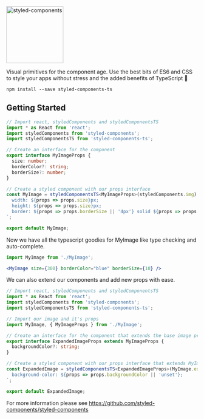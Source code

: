 <a href="https://www.styled-components.com">
  <img alt="styled-components" src="https://raw.githubusercontent.com/styled-components/brand/master/styled-components.png" height="150px" />
</a>
<br />

Visual primitives for the component age. Use the best bits of ES6 and CSS to style your apps without stress and the added benefits of TypeScript 💅

```
npm install --save styled-components-ts
```

## Getting Started

```typescript
// Import react, styledComponents and styledComponentsTS
import * as React from 'react';
import styledComponents from 'styled-components';
import styledComponentsTS from 'styled-components-ts';

// Create an interface for the component
export interface MyImageProps {
  size: number;
  borderColor?: string;
  borderSize?: number;
}

// Create a styled component with our props interface
const MyImage = styledComponentsTS<MyImageProps>(styledComponents.img) `
  width: ${props => props.size}px;
  height: ${props => props.size}px;
  border: ${props => props.borderSize || '4px'} solid ${props => props.borderColor || 'black'}
`;

export default MyImage;

```

Now we have all the typescript goodies for MyImage like type checking and auto-complete.
```jsx
import MyImage from './MyImage';

<MyImage size={300} borderColor="blue" borderSize={10} />
```

We can also extend our components and add new props with ease.
```typescript
// Import react, styledComponents and styledComponentsTS
import * as React from 'react';
import styledComponents from 'styled-components';
import styledComponentsTS from 'styled-components-ts';

// Import our image and it's props
import MyImage, { MyImageProps } from './MyImage';

// Create an interface for the component that extends the base image props
export interface ExpandedImageProps extends MyImageProps {
  backgroundColor?: string;
}

// Create a styled component with our props interface that extends MyImage
const ExpandedImage = styledComponentsTS<ExpandedImageProps>(MyImage.extend)`
  background-color: ${props => props.backgroundColor || 'unset'};
`;

export default ExpandedImage;
```

For more information please see https://github.com/styled-components/styled-components